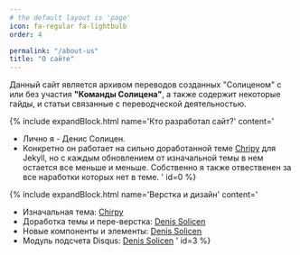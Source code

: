 ```yaml
---
# the default layout is 'page'
icon: fa-regular fa-lightbulb
order: 4

permalink: "/about-us"
title: "О сайте"
---
```


Данный сайт является архивом переводов созданных "Солиценом" с или без участия **"Команды Солицена"**, а также содержит некоторые гайды, и статьи связанные с переводческой деятельностью.

{% include expandBlock.html name='Кто разработал сайт?' content='
* Лично я - Денис Солицен.
* Конкретно он работает на сильно доработанной теме [Chripy](https://github.com/cotes2020/jekyll-theme-chirpy) для Jekyll, но с каждым обновлением от изначальной темы в нем остается все меньше и меньше. Собственно я также отвественен за все наработки которых нет в теме.
' id=0 %}

{% include expandBlock.html name='Верстка и дизайн' content='
* Изначальная тема: [Chirpy](https://github.com/cotes2020/jekyll-theme-chirpy)
* Доработка темы и пере-верстка: [Denis Solicen](https://twitter.com/DenisSolicen)
* Новые компоненты и элементы: [Denis Solicen](https://twitter.com/DenisSolicen)
* Модуль подсчета Disqus: [Denis Solicen](https://twitter.com/DenisSolicen)
' id=3 %}
